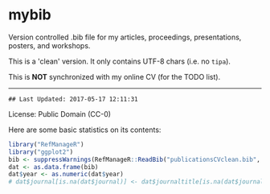 
# mybib

Version controlled .bib file for my articles, proceedings, 
presentations, posters, and workshops.

This is a 'clean' version. It only contains UTF-8 chars (i.e. 
no ```tipa```).

This is **NOT** synchronized with my online CV (for the TODO list).

----



```
## Last Updated: 2017-05-17 12:11:31
```

License: Public Domain (CC-0)




Here are some basic statistics on its contents:


```r
library("RefManageR")
library("ggplot2")
bib <- suppressWarnings(RefManageR::ReadBib("publicationsCVclean.bib", check = FALSE))
dat <- as.data.frame(bib)
dat$year <- as.numeric(dat$year)
# dat$journal[is.na(dat$journal)] <- dat$journaltitle[is.na(dat$journal)]
```
